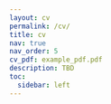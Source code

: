 ```yaml
---
layout: cv
permalink: /cv/
title: cv
nav: true
nav_order: 5
cv_pdf: example_pdf.pdf
description: TBD
toc:
  sidebar: left
---
```

